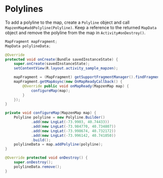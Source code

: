 # Polylines

To add a polyline to the map, create a `Polyline` object and call `MapzenMap#addPolyline(Polyline)`. Keep a reference to the returned `MapData` object and remove the polyline from the map in `Activity#onDestroy()`.

```java
MapFragment mapFragment;
MapData polylineData;

@Override
protected void onCreate(Bundle savedInstanceState) {
    super.onCreate(savedInstanceState);
    setContentView(R.layout.activity_sample_mapzen);

    mapFragment = (MapFragment) getSupportFragmentManager().findFragmentById(R.id.fragment);
    mapFragment.getMapAsync(new OnMapReadyCallback() {
        @Override public void onMapReady(MapzenMap map) {
            configureMap(map);
        }
    });
}

private void configureMap(MapzenMap map) {
    Polyline polyline = new Polyline.Builder()
            .add(new LngLat(-73.9903, 40.74433))
            .add(new LngLat(-73.984770, 40.734807))
            .add(new LngLat(-73.998674, 40.732172))
            .add(new LngLat(-73.996142, 40.741050))
            .build();
    polylineData = map.addPolyline(polyline);
}

@Override protected void onDestroy() {
    super.onDestroy();
    polylineData.remove();
}
```
